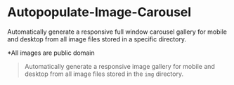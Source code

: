 # Autopopulate-Image-Carousel

Automatically generate a responsive full window carousel gallery for mobile and desktop from all image files stored in a specific directory. 

*All images are public domain

> Automatically generate a responsive image gallery for mobile and desktop from all image files stored in the `img` directory.
